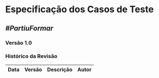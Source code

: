 # **Especificação dos Casos de Teste**

##  ***#PartiuFormar***

### **Versão 1.0**

### Histórico da Revisão
Data|Versão|Descrição|Autor
-----|------|---------|-------